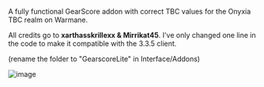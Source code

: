 A fully functional GearScore addon with correct TBC values for the Onyxia TBC realm on Warmane.



All credits go to **xarthasskrillexx & Mirrikat45**. I've only changed one line in the code to make it compatible with the 3.3.5 client.

(rename the folder to "GearscoreLite" in Interface/Addons)

![image](https://github.com/user-attachments/assets/78949660-3333-4f12-810b-f9d6c7805d24)
